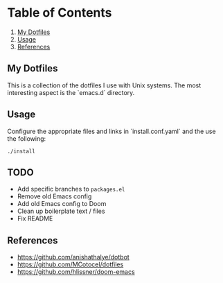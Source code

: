 # Table of Contents

1.  [My Dotfiles](#org5016495)
2.  [Usage](#org5734c9a)
3.  [References](#org817c3b5)

<a id="org5016495"></a>

## My Dotfiles

This is a collection of the dotfiles I use with Unix systems. The most interesting aspect is the \`emacs.d\` directory.

<a id="org5734c9a"></a>

## Usage

Configure the appropriate files and links in \`install.conf.yaml\` and the use the following:

    ./install

<a id="org817c3b5"></a>

## TODO

- Add specific branches to `packages.el`
- Remove old Emacs config
- Add old Emacs config to Doom
- Clean up boilerplate text / files
- Fix README

## References

-   <https://github.com/anishathalye/dotbot>
-   <https://github.com/MCotocel/dotfiles>
-   <https://github.com/hlissner/doom-emacs>
